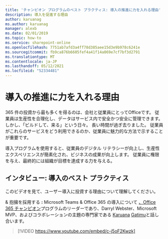 ```yaml
---
title: 'チャンピオン プログラムのベスト プラクティス: 導入の推進に力を入れる理由'
description: 導入を促進する理由
author: karuanag
ms.author: karuanag
manager: alexb
ms.date: 02/01/2019
ms.topic: how-to
ms.service: sharepoint-online
ms.openlocfilehash: 7751ab7afd3a4ff78d385aee15d3e9b978c6241e
ms.sourcegitcommit: fb9ca876b6605fef4a41f14a069e7cf7bf3d2791
ms.translationtype: MT
ms.contentlocale: ja-JP
ms.lasthandoff: 05/12/2021
ms.locfileid: "52334481"
---
```

# <a name="why-put-effort-into-driving-adoption"></a>導入の推進に力を入れる理由  

365 件の投資から最も多くを得るのは、会社と従業員にとってOfficeです。  従業員は生産性を合理化し、データはサービス内で安全かつ安全に管理できます。  しかし、「ビルドして、来る」という日々。 長い時間が過ぎ去りました。  従業員がこれらのサービスをどう利用できるのか、従業員に魅力的な方法で示することが重要です。

導入プログラムを使用すると、従業員のデジタル リテラシーが向上し、生産性エクスペリエンスが簡素化され、ビジネスの成果が向上します。 従業員に権限を与え、最終的には組織が目標を達成する力を与える。 

## <a name="interview-adoption-best-practices"></a>インタビュー: 導入のベスト プラクティス

このビデオを見て、ユーザー導入に投資する理由について理解してください。  

& 抱擁を採用する **:** Microsoft Teams & Office 365 の導入について [、Office 365 チャンピオン](https://aka.ms/O365Champions)プログラムのリーダーであり、Darryl Webster、Microsoft MVP、およびコラボレーションの主題の専門家である [Karuana](https://webster.net.nz/) [Gatimu](https://linkedin.com/in/karuanagatimu)と話し合います。 

> [!VIDEO https://www.youtube.com/embed/c-j5oF2Kwzk]

